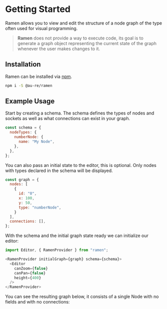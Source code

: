 # Getting Started

Ramen allows you to view and edit the structure of a node graph of the type often used for visual
programming.

> **Ramen** does not provide a way to execute code, its goal is to generate a graph object representing the current state of the graph whenever the user makes changes to it.

## Installation

Ramen can be installed via [npm](https://www.npmjs.com/package/ramen).

```bash
npm i -S @au-re/ramen
```

## Example Usage

Start by creating a schema. The schema defines the types of nodes and sockets as well as what connections can exist in your graph.

```js
const schema = {
  nodeTypes: {
    numberNode: {
      name: "My Node",
    },
  },
};
```

You can also pass an initial state to the editor, this is optional. Only nodes with types declared in the schema will be displayed.

```js
const graph = {
  nodes: [
    {
      id: "0",
      x: 100,
      y: 50,
      type: "numberNode",
    }
  ],
  connections: [],
};
```

With the schema and the initial graph state ready we can initialize our editor:

```js
import Editor, { RamenProvider } from "ramen";

<RamenProvider initialGraph={graph} schema={schema}>
  <Editor
    canZoom={false}
    canPan={false}
    height={400}
  />
</RamenProvider>
```

You can see the resulting graph below, it consists of a single Node with no fields and with no connections: